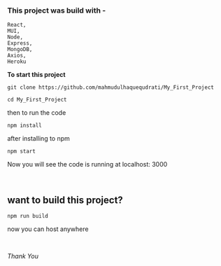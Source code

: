 ### This project was build with -

```
React,
MUI,
Node,
Express,
MongoDB,
Axios,
Heroku
```

<b>To start this project</b>

```
git clone https://github.com/mahmudulhaquequdrati/My_First_Project

cd My_First_Project
```

then to run the code

```
npm install
```

after installing to npm

```
npm start
```

Now you will see the code is running at localhost: 3000

<br/>

## want to build this project?

```
npm run build
```

now you can host anywhere

<br/>

_Thank You_
